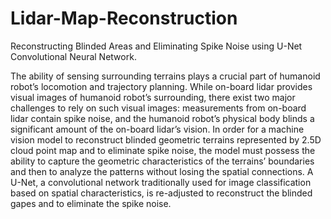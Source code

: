 # Lidar-Map-Reconstruction
Reconstructing Blinded Areas and Eliminating Spike Noise using U-Net Convolutional Neural Network.  

The ability of sensing surrounding terrains plays a crucial part of humanoid robot’s locomotion and trajectory planning. While on-board lidar provides visual images of humanoid robot’s surrounding, there exist two major challenges to rely on such visual images: measurements from on-board lidar contain spike noise, and the humanoid robot’s physical body blinds a significant amount of the on-board lidar’s vision. In order for a machine vision model to reconstruct blinded geometric terrains represented by 2.5D cloud point map and to eliminate spike noise, the model must possess the ability to capture the geometric characteristics of the terrains’ boundaries and then to analyze the patterns without losing the spatial connections. A U-Net, a convolutional network traditionally used for image classification based on spatial characteristics, is re-adjusted to reconstruct the blinded gapes and to eliminate the spike noise.
